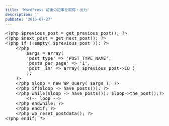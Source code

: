 ```yaml
---
title: 'WordPress 前後の記事を取得・出力'
description: ''
pubDate: '2016-07-27'
---
```


<pre class="brush: php; title: ; notranslate" title="">&lt;?php $previous_post = get_previous_post(); ?&gt;
&lt;?php $next_post = get_next_post(); ?&gt;
&lt;?php if (!empty( $previous_post )): ?&gt;
	&lt;?php
		$args = array(
		'post_type' =&gt; 'POST_TYPE_NAME',
		'posts_per_page' =&gt; '1',
		'post__in' =&gt; array( $previous_post-&gt;ID )
		);
	?&gt;
	&lt;?php $loop = new WP_Query( $args ); ?&gt;
	&lt;?php if($loop -&gt; have_posts()): ?&gt;
	&lt;?php while($loop -&gt; have_posts()): $loop-&gt;the_post();?&gt;
		&lt;!-- loop --&gt;
	&lt;?php endwhile; ?&gt;
	&lt;?php endif; ?&gt;
	&lt;?php wp_reset_postdata(); ?&gt;
&lt;?php endif; ?&gt;
</pre>
